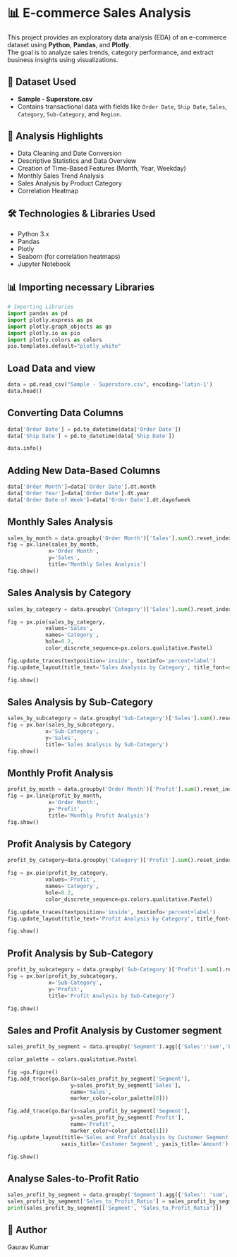 # 📊 E-commerce Sales Analysis

This project provides an exploratory data analysis (EDA) of an e-commerce dataset using **Python**, **Pandas**, and **Plotly**.  
The goal is to analyze sales trends, category performance, and extract business insights using visualizations.

## 📁 Dataset Used
- **Sample - Superstore.csv**
- Contains transactional data with fields like `Order Date`, `Ship Date`, `Sales`, `Category`, `Sub-Category`, and `Region`.

## 📝 Analysis Highlights
- Data Cleaning and Date Conversion  
- Descriptive Statistics and Data Overview  
- Creation of Time-Based Features (Month, Year, Weekday)  
- Monthly Sales Trend Analysis  
- Sales Analysis by Product Category  
- Correlation Heatmap  

## 🛠️ Technologies & Libraries Used
- Python 3.x  
- Pandas  
- Plotly  
- Seaborn (for correlation heatmaps)  
- Jupyter Notebook  

## 📊 Importing necessary Libraries

```python
# Importing Libraries
import pandas as pd
import plotly.express as px
import plotly.graph_objects as go
import plotly.io as pio
import plotly.colors as colors
pio.templates.default="plotly_white"
```

## Load Data and view
```python
data = pd.read_csv("Sample - Superstore.csv", encoding='latin-1')
data.head()
```

## Converting Data Columns
```python
data['Order Date'] = pd.to_datetime(data['Order Date'])
data['Ship Date'] = pd.to_datetime(data['Ship Date'])

data.info()
```

## Adding New Data-Based Columns
```python
data['Order Month']=data['Order Date'].dt.month
data['Order Year']=data['Order Date'].dt.year
data['Order Date of Week']=data['Order Date'].dt.dayofweek
```

## Monthly Sales Analysis
```python
sales_by_month = data.groupby('Order Month')['Sales'].sum().reset_index()
fig = px.line(sales_by_month,
             x='Order Month',
             y='Sales',
             title='Monthly Sales Analysis')
fig.show()
```

## Sales Analysis by Category
```python
sales_by_category = data.groupby('Category')['Sales'].sum().reset_index()

fig = px.pie(sales_by_category,
            values='Sales',
            names='Category',
            hole=0.2,
            color_discrete_sequence=px.colors.qualitative.Pastel)

fig.update_traces(textposition='inside', textinfo='percent+label')
fig.update_layout(title_text='Sales Analysis by Category', title_font=dict(size=24))

fig.show()
```

## Sales Analysis by Sub-Category
```python
sales_by_subcategory = data.groupby('Sub-Category')['Sales'].sum().reset_index()
fig = px.bar(sales_by_subcategory,
            x='Sub-Category',
            y='Sales',
            title='Sales Analysis by Sub-Category')
fig.show()
```

## Monthly Profit Analysis
```python
profit_by_month = data.groupby('Order Month')['Profit'].sum().reset_index()
fig = px.line(profit_by_month,
             x='Order Month',
             y='Profit',
             title='Monthly Profit Analysis')
fig.show()
```

## Profit Analysis by Category
```python
profit_by_category=data.groupby('Category')['Profit'].sum().reset_index()

fig = px.pie(profit_by_category,
            values='Profit',
            names='Category',
            hole=0.2,
            color_discrete_sequence=px.colors.qualitative.Pastel)

fig.update_traces(textposition='inside', textinfo='percent+label')
fig.update_layout(title_text='Profit Analysis by Category', title_font=dict(size=24))

fig.show()
```
## Profit Analysis by Sub-Category
```python
profit_by_subcategory = data.groupby('Sub-Category')['Profit'].sum().reset_index()
fig = px.bar(profit_by_subcategory,
             x='Sub-Category',
             y='Profit',
             title='Profit Analysis by Sub-Category')

fig.show()
```
## Sales and Profit Analysis by Customer segment
```python
sales_profit_by_segment = data.groupby('Segment').agg({'Sales':'sum','Profit':'sum'}).reset_index()

color_palette = colors.qualitative.Pastel

fig =go.Figure()
fig.add_trace(go.Bar(x=sales_profit_by_segment['Segment'],
                    y=sales_profit_by_segment['Sales'],
                    name='Sales',
                    marker_color=color_palette[0]))

fig.add_trace(go.Bar(x=sales_profit_by_segment['Segment'],
                    y=sales_profit_by_segment['Profit'],
                    name='Profit',
                    marker_color=color_palette[1]))
fig.update_layout(title='Sales and Profit Analysis by Customer Segment',
                 xaxis_title='Customer Segment', yaxis_title='Amount')

fig.show()
```
## Analyse Sales-to-Profit Ratio
```python
sales_profit_by_segment = data.groupby('Segment').agg({'Sales': 'sum', 'Profit': 'sum'}).reset_index()
sales_profit_by_segment['Sales_to_Profit_Ratio'] = sales_profit_by_segment['Sales'] / sales_profit_by_segment['Profit']
print(sales_profit_by_segment[['Segment', 'Sales_to_Profit_Ratio']])
```


## 👤 Author
Gaurav Kumar



